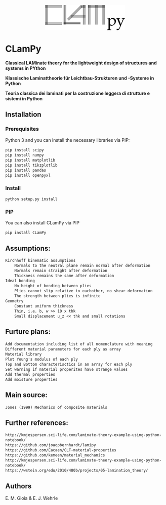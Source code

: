 <p align=center><img width="50%" src="figures/CLamPy.png"></p>

# CLamPy 

**Classical LAMinate theory for the lightweight design of structures and systems in PYthon**

**Klassische Laminattheorie für Leichtbau-Strukturen und -Systeme in Python**

**Teoria classica dei laminati per la costruzione leggera di strutture e sistemi in Python**


## Installation
### Prerequisites
Python 3 and you can install the necessary libraries via PIP:
```
pip install scipy
pip install numpy
pip install matplotlib
pip install tikzplotlib
pip install pandas
pip install openpyxl
```

### Install
```
python setup.py install
```

### PIP
You can also install CLamPy via PIP
```
pip install CLamPy
```

## Assumptions:
    Kirchhoff kinematic assumptions
        Normals to the neutral plane remain normal after deformation
        Normals remain straight after deformation
        Thickness remains the same after deformation
    Ideal bonding
        No height of bonding between plies
        Plies cannot slip relative to eachother, no shear deformation
        The strength between plies is infinite
    Geometry
        Constant uniform thickness
        Thin, i.e. b, w >> 10 x thk
        Small displacement u_z << thk and small rotations

## Furture plans:
    Add documentation including list of all nomenclature with meaning
    Different material parameters for each ply as array
    Material library
    Plot Young's modulus of each ply
    Top and Bottom characterisctics in an array for each ply
    Set warning if material properites have strange values
    Add thermal properties
    Add moisture properties

## Main source:
    Jones (1999) Mechanics of composite materials

## Further references:
    http://kmjespersen.sci-life.com/laminate-theory-example-using-python-notebook/
    https://github.com/joaopbernhardt/lamipy
    https://github.com/Eacaen/CLT-material-properties
    https://github.com/kemeen/material_mechanics
    http://kmjespersen.sci-life.com/laminate-theory-example-using-python-notebook/
    https://wstein.org/edu/2010/480b/projects/05-lamination_theory/
    
## Authors
E. M. Gioia & E. J. Wehrle

